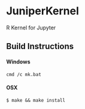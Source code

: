 # JuniperKernel
R Kernel for Jupyter


## Build Instructions

#### Windows

```
cmd /c mk.bat
```

#### OSX

```
$ make && make install
```
